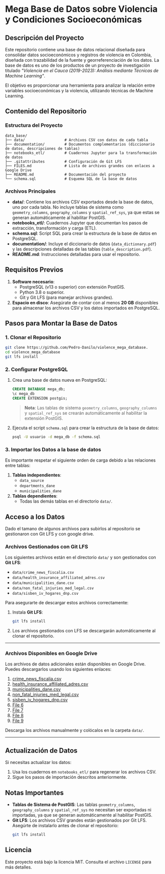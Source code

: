 # Mega Base de Datos sobre Violencia y Condiciones Socioeconómicas

## Descripción del Proyecto
Este repositorio contiene una base de datos relacional diseñada para consolidar datos socioeconómicos y registros de violencia en Colombia, diseñada con trazabilidad de la fuente y georreferenciación de los datos. La base de datos es uno de los productos de un proyecto de investigación titulado *"Violencia en el Cauca (2019-2023): Análisis mediante Técnicas de Machine Learning"*. 

El objetivo es proporcionar una herramienta para analizar la relación entre variables socioeconómicas y la violencia, utilizando técnicas de Machine Learning.

## Contenido del Repositorio

### Estructura del Proyecto
```plaintext
data_base/
├── data/                  # Archivos CSV con datos de cada tabla
├── documentation/         # Documentos complementarios (diccionario de datos, descripciones de tablas)
├── notebooks_etl/         # Cuadernos Jupyter para la transformación de datos
├── .gitattributes         # Configuración de Git LFS
├── FILES.md               # Lista de archivos grandes con enlaces a Google Drive
├── README.md              # Documentación del proyecto
└── schema.sql             # Esquema SQL de la base de datos
```

### Archivos Principales
- **data/**: Contiene los archivos CSV exportados desde la base de datos, uno por cada tabla. No incluye tablas de sistema como `geometry_columns`, `geography_columns` y `spatial_ref_sys`, ya que estas se generan automáticamente al habilitar PostGIS.
- **notebooks_etl/**: Cuadernos Jupyter que documentan los pasos de extracción, transformación y carga (ETL).
- **schema.sql**: Script SQL para crear la estructura de la base de datos en PostgreSQL.
- **documentation/**: Incluye el diccionario de datos (`data_dictionary.pdf`) y las descripciones detalladas de las tablas (`table_description.pdf`).
- **README.md**: Instrucciones detalladas para usar el repositorio.

## Requisitos Previos

1. **Software necesario**:
   - PostgreSQL (v13 o superior) con extensión PostGIS.
   - Python 3.8 o superior.
   - Git y Git LFS (para manejar archivos grandes).
2. **Espacio en disco**: Asegúrate de contar con al menos **20 GB** disponibles para almacenar los archivos CSV y los datos importados en PostgreSQL.

## Pasos para Montar la Base de Datos

### 1. Clonar el Repositorio
```bash
git clone https://github.com/Pedro-Danilo/violence_mega_database.
cd violence_mega_database
git lfs install
```

### 2. Configurar PostgreSQL
1. Crea una base de datos nueva en PostgreSQL:
   ```sql
   CREATE DATABASE mega_db;
   \c mega_db
   CREATE EXTENSION postgis;
   ```
   > **Nota**: Las tablas de sistema `geometry_columns`, `geography_columns` y `spatial_ref_sys` se crearán automáticamente al habilitar la extensión PostGIS.

2. Ejecuta el script `schema.sql` para crear la estructura de la base de datos:
   ```bash
   psql -U usuario -d mega_db -f schema.sql
   ```

### 3. Importar los Datos a la base de datos
Es importante respetar el siguiente orden de carga debido a las relaciones entre tablas:

1. **Tablas independientes**:
   - `data_source`
   - `departments_dane`
   - `municipalities_dane`
2. **Tablas dependientes**:
   - Todas las demás tablas en el directorio `data/`.

## Acceso a los Datos

Dado el tamano de algunos archivos para subirlos al repositorio se gestionaron con Git LFS y con google drive.

### Archivos Gestionados con Git LFS
Los siguientes archivos están en el directorio `data/` y son gestionados con **Git LFS**:

- `data/crime_news_fiscalia.csv`
- `data/health_insurance_affiliated_adres.csv`
- `data/municipalities_dane.csv`
- `data/non_fatal_injuries_med_legal.csv`
- `data/sisben_iv_hogares_dnp.csv`

Para asegurarte de descargar estos archivos correctamente:
1. Instala **Git LFS**:
   ```bash
   git lfs install
   ```
2. Los archivos gestionados con LFS se descargarán automáticamente al clonar el repositorio.

---

### Archivos Disponibles en Google Drive
Los archivos de datos adicionales están disponibles en Google Drive. Puedes descargarlos usando los siguientes enlaces:

1. [crime_news_fiscalia.csv](https://drive.google.com/file/d/1yXtYgUxwJ34sgGNFG7J8YU33uZqevVFT/view?usp=sharing)
2. [health_insurance_affiliated_adres.csv](https://drive.google.com/file/d/1UcPjHgSN7W6Y7A5LRYJAP_foVBrYW4MH/view?usp=sharing)
3. [municipalities_dane.csv](https://drive.google.com/file/d/116MOPITIjJa86abf0iVR6m8qdUGd7yEp/view?usp=sharing)
4. [non_fatal_injuries_med_legal.csv](https://drive.google.com/file/d/1Nz-cDztBFIpQiy9_5WIT98Hlyad_gVIA/view?usp=sharing)
5. [sisben_iv_hogares_dnp.csv](https://drive.google.com/file/d/1fd7oi2p48StKLm7KKY4YEWbtkHH7DOJ9/view?usp=sharing)
6. [File 6](https://drive.google.com/file/d/1ikmBPpAi91uFRpKANU3TtZ62i20FpcK3/view?usp=sharing)
7. [File 7](https://drive.google.com/file/d/1iEyptyaTpt3d0rA7L3pc-16To11EKDJs/view?usp=sharing)
8. [File 8](https://drive.google.com/file/d/1be0SMh7NKwF2nUwvxgUmcAHVynppOQuP/view?usp=sharing)
9. [File 9](https://drive.google.com/file/d/1PQvw8rMOO_QF_X2F7BlxeaCbadDJidKW/view?usp=sharing)

Descarga los archivos manualmente y colócalos en la carpeta `data/`.

---

## Actualización de Datos
Si necesitas actualizar los datos:
1. Usa los cuadernos en `notebooks_etl/` para regenerar los archivos CSV.
2. Sigue los pasos de importación descritos anteriormente.

## Notas Importantes
- **Tablas de Sistema de PostGIS**: Las tablas `geometry_columns`, `geography_columns` y `spatial_ref_sys` no necesitan ser exportadas ni importadas, ya que se generan automáticamente al habilitar PostGIS.
- **Git LFS**: Los archivos CSV grandes están gestionados por Git LFS. Asegúrte de instalarlo antes de clonar el repositorio:
  ```bash
  git lfs install
  ```

## Licencia
Este proyecto está bajo la licencia MIT. Consulta el archivo `LICENSE` para más detalles.